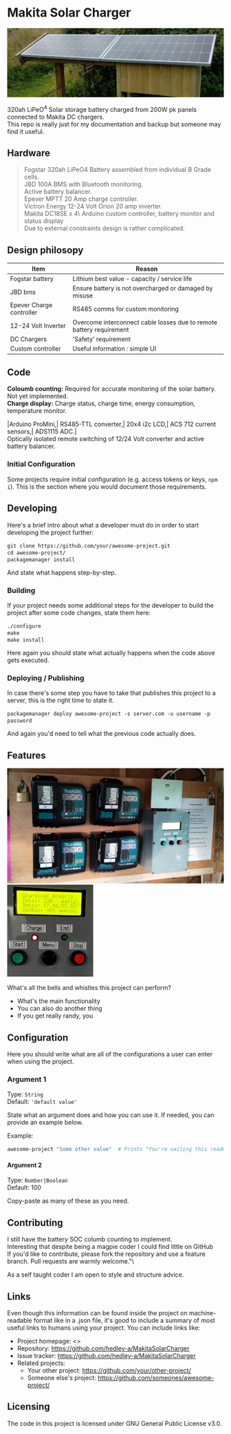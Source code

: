 # Makita Solar Charger
<picture>
 <img src=https://github.com/hedley-a/MakitaSolarCharger/blob/main/pictures/solarPanels.jpg>
</picture>

320ah LiPeO<sup>4</sup> Solar storage battery charged from 200W pk panels connected to Makita DC chargers.\
This repo is really just for my documentation and backup but someone may find it useful.
## Hardware
> Fogstar 320ah LiPeO4 Battery assembled from individual B Grade cells.\
> JBD 100A BMS with Bluetooth monitoring.\
> Active battery balancer.\
> Epever MPTT 20 Amp charge controller.\
> Victron Energy 12-24 Volt Orion 20 amp inverter.\
> Makita DC18SE x 4\ 
> Arduino custom controller, battery monitor and status display\
> Due to external constraints design is rather complicated.
## Design philosopy 

| Item 		| Reason	|
| ------------- | ------------- |
| Fogstar battery | Lithium best value - capacity / service life |
| JBD bms | Ensure battery is not overcharged or damaged by misuse|
| Epever Charge controller | RS485 comms for custom monitoring|
| 12-24 Volt Inverter | Overcome interconnect cable losses due to remote battery requirement |
| DC Chargers | 'Safety' requirement| 
| Custom controller | Useful information : simple UI|

## Code
**Coloumb counting:** Required for accurate monitoring of the solar battery. Not yet implemented.\
**Charge display:** Charge status, charge time, energy consumption, temperature monitor.

|Arduino ProMini,| RS485-TTL converter,| 20x4 i2c LCD,| ACS 712 current sensors,| ADS1115 ADC.|\
Optically isolated remote switching of 12/24 Volt converter and active battery balancer.

### Initial Configuration

Some projects require initial configuration (e.g. access tokens or keys, `npm i`).
This is the section where you would document those requirements.

## Developing

Here's a brief intro about what a developer must do in order to start developing
the project further:

```shell
git clone https://github.com/your/awesome-project.git
cd awesome-project/
packagemanager install
```

And state what happens step-by-step.

### Building

If your project needs some additional steps for the developer to build the
project after some code changes, state them here:

```shell
./configure
make
make install
```

Here again you should state what actually happens when the code above gets
executed.

### Deploying / Publishing

In case there's some step you have to take that publishes this project to a
server, this is the right time to state it.

```shell
packagemanager deploy awesome-project -s server.com -u username -p password
```

And again you'd need to tell what the previous code actually does.

## Features
<picture>

<img src="https://github.com/hedley-a/MakitaSolarCharger/blob/main/pictures/chargerPanel.jpg">

<img src="https://github.com/hedley-a/MakitaSolarCharger/blob/main/pictures/controller.jpg" width="200">

</picture>

What's all the bells and whistles this project can perform?

* What's the main functionality
* You can also do another thing
* If you get really randy, you

## Configuration

Here you should write what are all of the configurations a user can enter when
using the project.

### Argument 1

Type: `String`  
Default: `'default value'`

State what an argument does and how you can use it. If needed, you can provide
an example below.

Example:

```bash
awesome-project "Some other value"  # Prints "You're nailing this readme!"
```

#### Argument 2

Type: `Number|Boolean`  
Default: 100

Copy-paste as many of these as you need.

## Contributing

I still have the battery SOC columb counting to implement.\
Interesting that despite being a magpie coder I could find little on GitHub\
If you'd like to contribute, please fork the repository and use a feature
branch. Pull requests are warmly welcome."\

As a self taught coder I am open to style and structure advice.

## Links

Even though this information can be found inside the project on machine-readable
format like in a .json file, it's good to include a summary of most useful
links to humans using your project. You can include links like:

* Project homepage: <>
* Repository: <https://github.com/hedley-a/MakitaSolarCharger>
* Issue tracker: <https://github.com/hedley-a/MakitaSolarCharger>
* Related projects:
  * Your other project: <https://github.com/your/other-project/>
  * Someone else's project: <https://github.com/someones/awesome-project/>

## Licensing

The code in this project is licensed under GNU General Public License v3.0.



